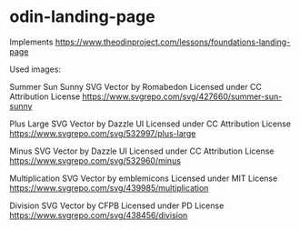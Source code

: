# odin-landing-page
Implements https://www.theodinproject.com/lessons/foundations-landing-page 


Used images:

Summer Sun Sunny SVG Vector by Romabedon
Licensed under CC Attribution License
https://www.svgrepo.com/svg/427660/summer-sun-sunny

Plus Large SVG Vector by Dazzle UI
Licensed under CC Attribution License
https://www.svgrepo.com/svg/532997/plus-large

Minus SVG Vector by Dazzle UI
Licensed under CC Attribution License
https://www.svgrepo.com/svg/532960/minus

Multiplication SVG Vector by emblemicons
Licensed under MIT License
https://www.svgrepo.com/svg/439985/multiplication

Division SVG Vector by CFPB
Licensed under PD License
https://www.svgrepo.com/svg/438456/division